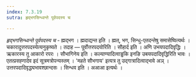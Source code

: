 ```yaml
---
index: 7.3.19
sutra: हृद्भगसिन्ध्वन्ते पूर्वपदस्य च

---
```

_हृद्भगसिन्ध्वन्ते पूर्वपदस्य च_ - ह्मद्भग । ह्मदाद्यन्त इति । ह्मत्, भग, सिन्धु-एतदन्तेषु समासेष्वित्यर्थः । चकारादुत्तरपदस्येत्यनुकृष्यते । तदाह — पूर्वोत्तरपदयोरिति । सौहार्द इति । अणि उभयपदादिवृद्धिः । ऋकारस्य तु आकारो रपरः । सौभागिनेय इति । कल्याण्यादित्वाड्ढकि इनङि उबयपदादिवृद्धिरिति भावः । एतत्प्रसह्गादेव इदं सूत्रमत्रोपन्यस्तम्  । 'महते सौभगाय' इत्यत्र तु उद्गात्रादित्वाद्भावे अञ् । उत्तरपदादिवृद्ध्यभावश्छान्दसः । सिन्धव इति । अआआ इत्यर्थः । 